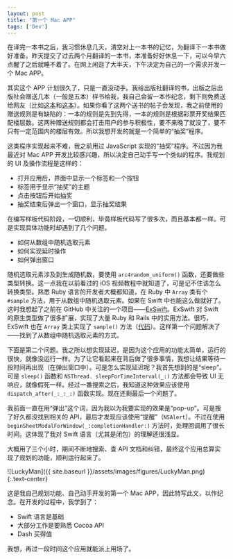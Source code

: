 ```yaml
---
layout: post
title: "第一个 Mac APP"
tags: ['Dev']
---
```


在译完一本书之后，我习惯休息几天，清空对上一本书的记忆，为翻译下一本书做好准备。昨天提交了过去两个月翻译的一本书，本准备好好休息一下，可以今早六点醒了之后就睡不着了。在网上闲逛了大半天，下午决定为自己的一个需求开发一个 Mac APP。

其实这个 APP 计划很久了，只是一直没动手。我给出版社翻译的书，出版之后出版社会赠送几本（一般是五本）样书给我，我自己会留一本作纪念，剩下则免费送给网友（比如[这本](https://v2ex.com/t/149111 "Python 网络编程攻略")和[这本](https://v2ex.com/t/155524 "Flask Web 开发")）。如果你看了这两个送书的帖子会发现，我之前使用的赠送规则是有缺陷的：一本的规则是先到先得，一本的规则是根据彩票开奖结果匹配楼层数。这两种赠送规则都会打击用户的参与积极性，要不来晚了就没了，要不只有一定范围内的楼层有效。所以我想开发的就是一个简单的“抽奖”程序。

这类程序实现起来不难，我之前用过 JavaScript 实现的“抽奖”程序。不过因为我最近对 Mac APP 开发比较感兴趣，所以决定自己动手写一个类似的程序。我规划的 UI 及操作流程是这样的：

- 打开应用后，界面中显示一个标签和一个按钮
- 标签用于显示“抽奖”的主题
- 点击按钮后开始抽奖
- 抽奖结束后弹出一个窗口，显示抽奖结果

在编写样板代码阶段，一切顺利，毕竟样板代码写了很多次，而且基本都一样。可是实现具体功能时却遇到了几个问题。

- 如何从数组中随机选取元素
- 如何实现延时操作
- 如何弹出窗口

随机选取元素涉及到生成随机数，要使用 `arc4random_uniform()` 函数，还要做些类型转换。这一点我在以前看过的 iOS 视频教程中就知道了，可是记不住该怎么转换类型。熟悉 Ruby 语言的开发者大概都知道，在 Ruby 中 `Array` 类有个 `#sample` 方法，用于从数组中随机选取元素。如果在 Swift 中也能这么做就好了。这时我想起了之前在 GitHub 中关注的一个项目——[ExSwift](https://github.com/pNre/ExSwift)。ExSwift 对 Swift 的原生类型做了很多扩展，实现了大量 Ruby 和 Rails 中的实用方法。很巧，ExSwift 也在 `Array` 类上实现了 `sample()` 方法（[代码](https://github.com/pNre/ExSwift/blob/f1411fc6320a053afca00ef975648c975a30ca75/ExSwift/Array.swift#L407-420)）。这样第一个问题解决了——找到了从数组中随机选取元素的方式。

下面是第二个问题。我之所以想实现延迟，是因为这个应用的功能太简单，运行的很快，就像没运行一样。为了让它看起来在背后做了很多事情，我想让结果等待一段时间再出现（在弹出窗口中）。可是怎么实现延迟呢？我首先想到的是“sleep”。可是 `sleep()` 函数和 `NSThread.
sleepForTimeInterval(_:)` 方法都会导致 UI 无响应，就像假死一样。经过一番搜索之后，我知道这种效果应该使用 `dispatch_after(_:_:_:)` 函数实现。现在还剩最后一个问题了。

我前面一直在用“弹出”这个词，因为我以为我要实现的效果是“pop-up”。可是搜了好久都没找到相关的 API，最后才发现应该使用“提醒”（`NSAlert`）。不过在使用 `beginSheetModalForWindow(_:completionHandler:)` 方法时，处理回调用了很长时间。这体现了我对 Swift 语言（尤其是闭包）的理解还很浅显。

大概用了三个小时，期间不断地搜索、查 API 文档和纠错，最终这个应用总算实现了规划的功能，顺利运行起来了。

![LuckyMan]({{ site.baseurl }}/assets/images/figures/LuckyMan.png)
{:.text-center}

这是我自己规划功能、自己动手开发的第一个 Mac APP，因此特写此文，以作纪念。在开发的过程中，我学到了：

- Swift 语言是基础
- 大部分工作是要熟悉 Cocoa API
- Dash 买得值

我想，再过一段时间这个应用就能派上用场了。
